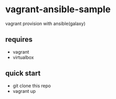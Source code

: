 # vagrant-ansible-sample
vagrant provision with ansible(galaxy)

requires
--
- vagrant
- virtualbox

quick start
--
- git clone this repo
- vagrant up
